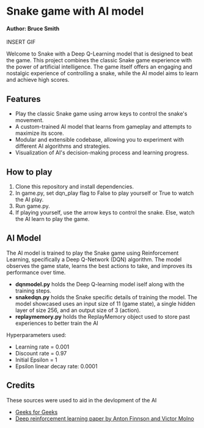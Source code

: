 # Snake game with AI model
#### Author: Bruce Smith


INSERT GIF


Welcome to Snake with a Deep Q-Learning model that is designed to beat the game. This project combines the classic Snake game experience with the power of artificial intelligence. The game itself offers an engaging and nostalgic experience of controlling a snake, while the AI model aims to learn and achieve high scores.

## Features

- Play the classic Snake game using arrow keys to control the snake's movement.
- A custom-trained AI model that learns from gameplay and attempts to maximize its score.
- Modular and extensible codebase, allowing you to experiment with different AI algorithms and strategies.
- Visualization of AI's decision-making process and learning progress.

## How to play

1. Clone this repository and install dependencies.
2. In game.py, set dqn_play flag to False to play yourself or True to watch the AI play.
3. Run game.py.
4. If playing yourself, use the arrow keys to control the snake. Else, watch the AI learn to play the game. 

## AI Model
The AI model is trained to play the Snake game using Reinforcement Learning, specifically a Deep Q-Network (DQN) algorithm. The model observes the game state, learns the best actions to take, and improves its performance over time.

* __dqnmodel.py__ holds the Deep Q-learning model iself along with the training steps.
* __snakedqn.py__ holds the Snake specific details of training the model. The model showcased uses an input size of 11 (game state), a single hidden layer of size 256, and an output size of 3 (action).
* __replaymemory.py__ holds the ReplayMemory object used to store past experiences to better train the AI

Hyperparameters used:
- Learning rate = 0.001
- Discount rate = 0.97
- Initial Epsilon = 1
- Epsilon linear decay rate: 0.0001

## Credits
These sources were used to aid in the devlopment of the AI
 - [Geeks for Geeks](https://www.geeksforgeeks.org/ai-driven-snake-game-using-deep-q-learning/#)
 - [Deep reinforcement learning paper by Anton Finnson and Victor Molno](https://www.diva-portal.org/smash/get/diva2:1342302/FULLTEXT01.pdf)
